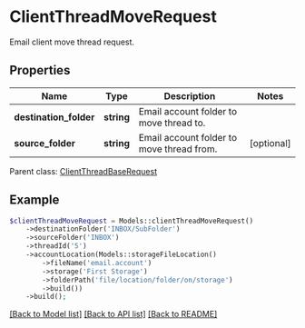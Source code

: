 # ClientThreadMoveRequest

Email client move thread request.

## Properties
Name | Type | Description | Notes
---- | ---- | ----------- | -----
**destination_folder** | **string** | Email account folder to move thread to. | 
**source_folder** | **string** | Email account folder to move thread from. | [optional] 

 Parent class: [ClientThreadBaseRequest](ClientThreadBaseRequest.md)


## Example
```php
$clientThreadMoveRequest = Models::clientThreadMoveRequest()
    ->destinationFolder('INBOX/SubFolder')
    ->sourceFolder('INBOX')
    ->threadId('5')
    ->accountLocation(Models::storageFileLocation()
        ->fileName('email.account')
        ->storage('First Storage')
        ->folderPath('file/location/folder/on/storage')
        ->build())
    ->build();
```


[[Back to Model list]](README.md#documentation-for-models) [[Back to API list]](README.md#documentation-for-api-endpoints) [[Back to README]](README.md)


